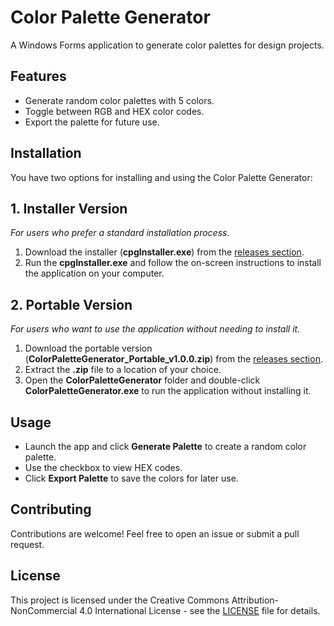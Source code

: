 # Color Palette Generator

A Windows Forms application to generate color palettes for design projects.

## Features
- Generate random color palettes with 5 colors.
- Toggle between RGB and HEX color codes.
- Export the palette for future use.

## Installation
You have two options for installing and using the Color Palette Generator:

## 1. Installer Version
*For users who prefer a standard installation process.*
1. Download the installer (**cpgInstaller.exe**) from the [releases section](https://github.com/VickyVariety/ColorPaletteGenerator/releases).
2. Run the **cpgInstaller.exe** and follow the on-screen instructions to install the application on your computer.
   
## 2. Portable Version
*For users who want to use the application without needing to install it.*
1. Download the portable version (**ColorPaletteGenerator_Portable_v1.0.0.zip**) from the [releases section](https://github.com/VickyVariety/ColorPaletteGenerator/releases).
2. Extract the **.zip** file to a location of your choice.
3. Open the **ColorPaletteGenerator** folder and double-click **ColorPaletteGenerator.exe** to run the application without installing it.

## Usage
- Launch the app and click **Generate Palette** to create a random color palette.
- Use the checkbox to view HEX codes.
- Click **Export Palette** to save the colors for later use.

## Contributing
Contributions are welcome! Feel free to open an issue or submit a pull request.

## License
This project is licensed under the Creative Commons Attribution-NonCommercial 4.0 International License - see the [LICENSE](LICENSE) file for details.
